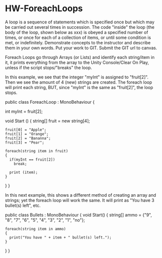 # HW-ForeachLoops
A loop is a sequence of statements which is specified once but which may be carried out several times in succession. The code "inside" the loop (the body of the loop, shown below as xxx) is obeyed a specified number of times, or once for each of a collection of items, or until some condition is met, or indefinitely.  Demonstrate concepts to the instructor and describe them in your own words. Put your work to GIT. Submit the GIT url to canvas.

Foreach Loops go through Arrays (or Lists) and identify each string/item in it, it prints everything from the array to the Unity Console/Clear On Play, unless if the script stops/"breaks" the loop.



In this example, we see that the integer "myInt" is assigned to "fruit[2]". Then we see the amount of 4 (new) strings are created. The foreach loop will print each string, BUT, since "myInt" is the same as "fruit[2]", the loop stops.

public class ForeachLoop : MonoBehaviour
{
  
  int myInt = fruit[2];
  
  void Start ()
  {
    string[] fruit = new string[4];
    
    fruit[0] = "Apple";
    fruit[1] = "Orange";
    fruit[2] = "Bananna";
    fruit[3] = "Pear";
    
    foreach(string item in fruit)
    {
      if(myInt == fruit[2])
        break;
      
      print (item);
    }
  }
}




In this next example, this shows a different method of creating an array and strings; yet the foreach loop will work the same. It will print as "You have 3 bullet(s) left", etc.

public class Bullets : MonoBehaviour
{
  void Start()
  {
    string[] ammo = {"9", "8", "7", "6", "5", "4", "3", "2", "1", "no"};
    
    foreach(string item in ammo)
    {
      print("You have " + item + " bullet(s) left.");
    }
  }
}
